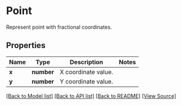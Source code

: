 # Point
Represent point with fractional coordinates.

## Properties
Name | Type | Description | Notes
------------ | ------------- | ------------- | -------------
**x** | **number** | X coordinate value. | 
**y** | **number** | Y coordinate value. | 

[[Back to Model list]](../README.md#documentation-for-models) [[Back to API list]](../README.md#documentation-for-api-endpoints) [[Back to README]](../README.md) [[View Source]](../src/models/point.ts)

